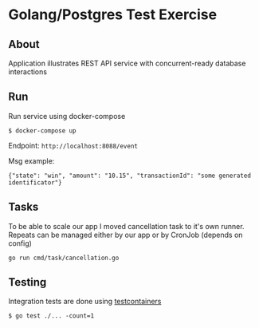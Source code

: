 # Golang/Postgres Test Exercise

## About

Application illustrates REST API service with concurrent-ready database interactions

## Run

Run service using docker-compose

`$ docker-compose up`

Endpoint: `http://localhost:8088/event`

Msg example:
```
{"state": "win", "amount": "10.15", "transactionId": "some generated identificator"}
```

## Tasks

To be able to scale our app I moved cancellation task to it's own runner. Repeats can be managed either by our app or by CronJob (depends on config)

`go run cmd/task/cancellation.go`

## Testing

Integration tests are done using [testcontainers](https://github.com/testcontainers/testcontainers-go)

`$ go test ./... -count=1`



